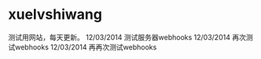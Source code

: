 xuelvshiwang
============
测试用网站，每天更新。
12/03/2014 测试服务器webhooks
12/03/2014 再次测试webhooks
12/03/2014 再再次测试webhooks
